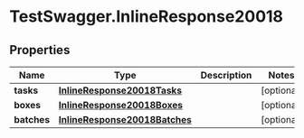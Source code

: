 # TestSwagger.InlineResponse20018

## Properties

Name | Type | Description | Notes
------------ | ------------- | ------------- | -------------
**tasks** | [**InlineResponse20018Tasks**](InlineResponse20018Tasks.md) |  | [optional] 
**boxes** | [**InlineResponse20018Boxes**](InlineResponse20018Boxes.md) |  | [optional] 
**batches** | [**InlineResponse20018Batches**](InlineResponse20018Batches.md) |  | [optional] 



